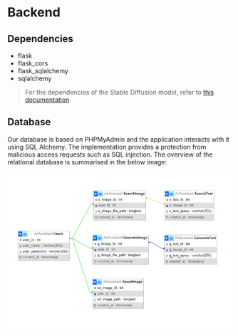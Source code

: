 # Backend

## Dependencies

- flask
- flask_cors
- flask_sqlalchemy
- sqlalchemy

> For the dependencies of the Stable Diffusion model, refer to [this documentation](backend\controlnet\README.md)

## Database

Our database is based on PHPMyAdmin and the application interacts with it using SQL Alchemy. The implementation provides a protection from malicious access requests such as SQL injection. The overview of the relational database is summarised in the below image:

<img src = '..\images\db.png' alt = 'database structure'>